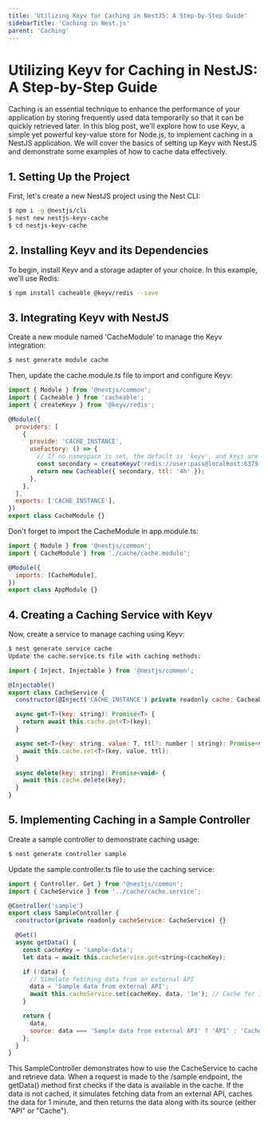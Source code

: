 ```yaml
---
title: 'Utilizing Keyv for Caching in NestJS: A Step-by-Step Guide'
sidebarTitle: 'Caching in Nest.js'
parent: 'Caching'
---
```


# Utilizing Keyv for Caching in NestJS: A Step-by-Step Guide

Caching is an essential technique to enhance the performance of your application by storing frequently used data temporarily so that it can be quickly retrieved later. In this blog post, we'll explore how to use Keyv, a simple yet powerful key-value store for Node.js, to implement caching in a NestJS application. We will cover the basics of setting up Keyv with NestJS and demonstrate some examples of how to cache data effectively.

## 1. Setting Up the Project
First, let's create a new NestJS project using the Nest CLI:

```bash
$ npm i -g @nestjs/cli
$ nest new nestjs-keyv-cache
$ cd nestjs-keyv-cache
```
## 2. Installing Keyv and its Dependencies

To begin, install Keyv and a storage adapter of your choice. In this example, we'll use Redis:
```bash
$ npm install cacheable @keyv/redis --save
```
## 3. Integrating Keyv with NestJS

Create a new module named 'CacheModule' to manage the Keyv integration:
```bash
$ nest generate module cache
```

Then, update the cache.module.ts file to import and configure Keyv:

```javascript
import { Module } from '@nestjs/common';
import { Cacheable } from 'cacheable';
import { createKeyv } from '@keyv/redis';

@Module({
  providers: [
    {
      provide: 'CACHE_INSTANCE',
      useFactory: () => {
        // If no namespace is set, the default is 'keyv', and keys are prefixed with 'keyv:'.
        const secondary = createKeyv('redis://user:pass@localhost:6379', { namespace: 'keyv' });
        return new Cacheable({ secondary, ttl: '4h' });
      },
    },
  ],
  exports: ['CACHE_INSTANCE'],
})
export class CacheModule {}
```

Don't forget to import the CacheModule in app.module.ts:
```javascript
import { Module } from '@nestjs/common';
import { CacheModule } from './cache/cache.module';

@Module({
  imports: [CacheModule],
})
export class AppModule {}
```

## 4. Creating a Caching Service with Keyv
Now, create a service to manage caching using Keyv:

```bash
$ nest generate service cache
Update the cache.service.ts file with caching methods:
```

```javascript
import { Inject, Injectable } from '@nestjs/common';

@Injectable()
export class CacheService {
  constructor(@Inject('CACHE_INSTANCE') private readonly cache: Cacheable) {}

  async get<T>(key: string): Promise<T> {
    return await this.cache.get<T>(key);
  }

  async set<T>(key: string, value: T, ttl?: number | string): Promise<void> {
    await this.cache.set<T>(key, value, ttl);
  }

  async delete(key: string): Promise<void> {
    await this.cache.delete(key);
  }
}
```

## 5. Implementing Caching in a Sample Controller
Create a sample controller to demonstrate caching usage:

```bash
$ nest generate controller sample
```

Update the sample.controller.ts file to use the caching service:
```javascript
import { Controller, Get } from '@nestjs/common';
import { CacheService } from '../cache/cache.service';

@Controller('sample')
export class SampleController {
  constructor(private readonly cacheService: CacheService) {}

  @Get()
  async getData() {
    const cacheKey = 'sample-data';
    let data = await this.cacheService.get<string>(cacheKey);

    if (!data) {
      // Simulate fetching data from an external API
      data = 'Sample data from external API';
      await this.cacheService.set(cacheKey, data, '1m'); // Cache for 1 minute
    }

    return {
      data,
      source: data === 'Sample data from external API' ? 'API' : 'Cache',
    };
  }
}
```

This SampleController demonstrates how to use the CacheService to cache and retrieve data. When a request is made to the /sample endpoint, the getData() method first checks if the data is available in the cache. If the data is not cached, it simulates fetching data from an external API, caches the data for 1 minute, and then returns the data along with its source (either "API" or "Cache").
